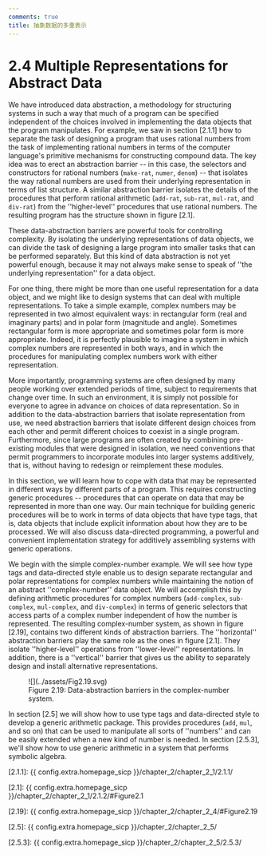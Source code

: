 ```yaml
---
comments: true
title: 抽象数据的多重表示
---
```


# 2.4  Multiple Representations for Abstract Data
We have introduced data abstraction, a methodology for structuring systems in such a way that much of a program can be specified independent of the choices involved in implementing the data objects that the program manipulates. For example, we saw in section [2.1.1] how to separate the task of designing a program that uses rational numbers from the task of implementing rational numbers in terms of the computer language's primitive mechanisms for constructing compound data. The key idea was to erect an abstraction barrier -- in this case, the selectors and constructors for rational numbers (`make-rat`, `numer`, `denom`) -- that isolates the way rational numbers are used from their underlying representation in terms of list structure. A similar abstraction barrier isolates the details of the procedures that perform rational arithmetic (`add-rat`, `sub-rat`, `mul-rat`, and `div-rat`) from the ''higher-level'' procedures that use rational numbers. The resulting program has the structure shown in figure [2.1].

These data-abstraction barriers are powerful tools for controlling complexity. By isolating the underlying representations of data objects, we can divide the task of designing a large program into smaller tasks that can be performed separately. But this kind of data abstraction is not yet powerful enough, because it may not always make sense to speak of ''the underlying representation'' for a data object.

For one thing, there might be more than one useful representation for a data object, and we might like to design systems that can deal with multiple representations. To take a simple example, complex numbers may be represented in two almost equivalent ways: in rectangular form (real and imaginary parts) and in polar form (magnitude and angle). Sometimes rectangular form is more appropriate and sometimes polar form is more appropriate. Indeed, it is perfectly plausible to imagine a system in which complex numbers are represented in both ways, and in which the procedures for manipulating complex numbers work with either representation.

More importantly, programming systems are often designed by many people working over extended periods of time, subject to requirements that change over time. In such an environment, it is simply not possible for everyone to agree in advance on choices of data representation. So in addition to the data-abstraction barriers that isolate representation from use, we need abstraction barriers that isolate different design choices from each other and permit different choices to coexist in a single program. Furthermore, since large programs are often created by combining pre-existing modules that were designed in isolation, we need conventions that permit programmers to incorporate modules into larger systems additively, that is, without having to redesign or reimplement these modules.

In this section, we will learn how to cope with data that may be represented in different ways by different parts of a program. This requires constructing generic procedures -- procedures that can operate on data that may be represented in more than one way. Our main technique for building generic procedures will be to work in terms of data objects that have type tags, that is, data objects that include explicit information about how they are to be processed. We will also discuss data-directed programming, a powerful and convenient implementation strategy for additively assembling systems with generic operations.

We begin with the simple complex-number example. We will see how type tags and data-directed style enable us to design separate rectangular and polar representations for complex numbers while maintaining the notion of an abstract ''complex-number'' data object. We will accomplish this by defining arithmetic procedures for complex numbers (`add-complex`, `sub-complex`, `mul-complex`, and `div-complex`) in terms of generic selectors that access parts of a complex number independent of how the number is represented. The resulting complex-number system, as shown in figure [2.19], contains two different kinds of abstraction barriers. The ''horizontal'' abstraction barriers play the same role as the ones in figure [2.1]. They isolate ''higher-level'' operations from ''lower-level'' representations. In addition, there is a ''vertical'' barrier that gives us the ability to separately design and install alternative representations.

<div id="Figure2.19" markdown>

<figure markdown>
  ![](../assets/Fig2.19.svg)
  <figcaption>Figure 2.19:  Data-abstraction barriers in the complex-number system.</figcaption>
</figure>
</div>

In section [2.5] we will show how to use type tags and data-directed style to develop a generic arithmetic package. This provides procedures (`add`, `mul`, and so on) that can be used to manipulate all sorts of ''numbers'' and can be easily extended when a new kind of number is needed. In section [2.5.3], we'll show how to use generic arithmetic in a system that performs symbolic algebra.

[2.1.1]: {{ config.extra.homepage_sicp }}/chapter_2/chapter_2_1/2.1.1/

[2.1]: {{ config.extra.homepage_sicp }}/chapter_2/chapter_2_1/2.1.2/#Figure2.1

[2.19]: {{ config.extra.homepage_sicp }}/chapter_2/chapter_2_4/#Figure2.19

[2.5]: {{ config.extra.homepage_sicp }}/chapter_2/chapter_2_5/

[2.5.3]: {{ config.extra.homepage_sicp }}/chapter_2/chapter_2_5/2.5.3/
